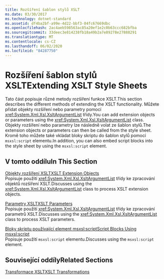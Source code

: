 ```yaml
---
title: Rozšíření šablon stylů XSLT
ms.date: 03/30/2017
ms.technology: dotnet-standard
ms.assetid: df4ba2bf-a99e-4d22-bbf3-04fc67669dbc
ms.openlocfilehash: 2ac4aeb598563ac85a20ef1e2c0b63ccc682bfba
ms.sourcegitcommit: 33deec3e814238fb18a49b2a7e89278e27888291
ms.translationtype: MT
ms.contentlocale: cs-CZ
ms.lasthandoff: 06/02/2020
ms.locfileid: "84287750"
---
```

# <a name="extending-xslt-style-sheets"></a><span data-ttu-id="8ffab-102">Rozšíření šablon stylů XSLT</span><span class="sxs-lookup"><span data-stu-id="8ffab-102">Extending XSLT Style Sheets</span></span>
<span data-ttu-id="8ffab-103">Tato část popisuje různé metody rozšíření funkce XSLT.</span><span class="sxs-lookup"><span data-stu-id="8ffab-103">This section describes the different methods of extending the XSLT functionality.</span></span> <span data-ttu-id="8ffab-104">Můžete přidat objekty rozšíření nebo parametry pomocí <xref:System.Xml.Xsl.XsltArgumentList> třídy.</span><span class="sxs-lookup"><span data-stu-id="8ffab-104">You can add extension objects or parameters using the <xref:System.Xml.Xsl.XsltArgumentList> class.</span></span> <span data-ttu-id="8ffab-105">Objekty rozšíření nebo parametry lze následně volat ze šablon stylů.</span><span class="sxs-lookup"><span data-stu-id="8ffab-105">The extension objects or parameters can then be called from the style sheet.</span></span> <span data-ttu-id="8ffab-106">Kromě toho můžete také vkládat bloky skriptu do šablon stylů pomocí `msxsl:script` elementu.</span><span class="sxs-lookup"><span data-stu-id="8ffab-106">In addition, you can also embed script blocks into the style sheet by using the `msxsl:script` element.</span></span>  
  
## <a name="in-this-section"></a><span data-ttu-id="8ffab-107">V tomto oddílu</span><span class="sxs-lookup"><span data-stu-id="8ffab-107">In This Section</span></span>  
 [<span data-ttu-id="8ffab-108">Objekty rozšíření XSLT</span><span class="sxs-lookup"><span data-stu-id="8ffab-108">XSLT Extension Objects</span></span>](xslt-extension-objects.md)  
 <span data-ttu-id="8ffab-109">Popisuje použití <xref:System.Xml.Xsl.XsltArgumentList> třídy ke zpracování objektů rozšíření XSLT.</span><span class="sxs-lookup"><span data-stu-id="8ffab-109">Discusses using the <xref:System.Xml.Xsl.XsltArgumentList> class to process XSLT extension objects.</span></span>  
  
 [<span data-ttu-id="8ffab-110">Parametry XSLT</span><span class="sxs-lookup"><span data-stu-id="8ffab-110">XSLT Parameters</span></span>](xslt-parameters.md)  
 <span data-ttu-id="8ffab-111">Popisuje použití <xref:System.Xml.Xsl.XsltArgumentList> třídy ke zpracování parametrů XSLT.</span><span class="sxs-lookup"><span data-stu-id="8ffab-111">Discusses using the <xref:System.Xml.Xsl.XsltArgumentList> class to process XSLT parameters.</span></span>  
  
 [<span data-ttu-id="8ffab-112">Bloky skriptu používající element msxsl:script</span><span class="sxs-lookup"><span data-stu-id="8ffab-112">Script Blocks Using msxsl:script</span></span>](script-blocks-using-msxsl-script.md)  
 <span data-ttu-id="8ffab-113">Popisuje použití `msxsl:script` elementu.</span><span class="sxs-lookup"><span data-stu-id="8ffab-113">Discusses using the `msxsl:script` element.</span></span>  
  
## <a name="related-sections"></a><span data-ttu-id="8ffab-114">Související oddíly</span><span class="sxs-lookup"><span data-stu-id="8ffab-114">Related Sections</span></span>  
 [<span data-ttu-id="8ffab-115">Transformace XSLT</span><span class="sxs-lookup"><span data-stu-id="8ffab-115">XSLT Transformations</span></span>](xslt-transformations.md)
